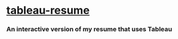 # [tableau-resume](https://mmpatterson.github.io)

### An interactive version of my resume that uses Tableau

